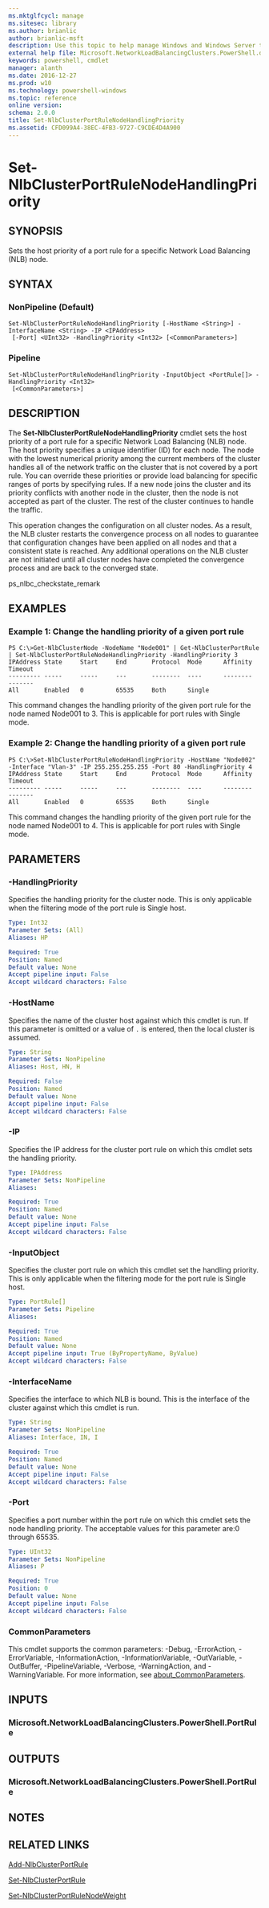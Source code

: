 ```yaml
---
ms.mktglfcycl: manage
ms.sitesec: library
ms.author: brianlic
author: brianlic-msft
description: Use this topic to help manage Windows and Windows Server technologies with Windows PowerShell.
external help file: Microsoft.NetworkLoadBalancingClusters.PowerShell.dll-Help.xml
keywords: powershell, cmdlet
manager: alanth
ms.date: 2016-12-27
ms.prod: w10
ms.technology: powershell-windows
ms.topic: reference
online version: 
schema: 2.0.0
title: Set-NlbClusterPortRuleNodeHandlingPriority
ms.assetid: CFD099A4-38EC-4FB3-9727-C9CDE4D4A900
---
```


# Set-NlbClusterPortRuleNodeHandlingPriority

## SYNOPSIS
Sets the host priority of a port rule for a specific Network Load Balancing (NLB) node.

## SYNTAX

### NonPipeline (Default)
```
Set-NlbClusterPortRuleNodeHandlingPriority [-HostName <String>] -InterfaceName <String> -IP <IPAddress>
 [-Port] <UInt32> -HandlingPriority <Int32> [<CommonParameters>]
```

### Pipeline
```
Set-NlbClusterPortRuleNodeHandlingPriority -InputObject <PortRule[]> -HandlingPriority <Int32>
 [<CommonParameters>]
```

## DESCRIPTION
The **Set-NlbClusterPortRuleNodeHandlingPriority** cmdlet sets the host priority of a port rule for a specific Network Load Balancing (NLB) node.
The host priority specifies a unique identifier (ID) for each node.
The node with the lowest numerical priority among the current members of the cluster handles all of the network traffic on the cluster that is not covered by a port rule.
You can override these priorities or provide load balancing for specific ranges of ports by specifying rules.
If a new node joins the cluster and its priority conflicts with another node in the cluster, then the node is not accepted as part of the cluster.
The rest of the cluster continues to handle the traffic.

This operation changes the configuration on all cluster nodes.
As a result, the NLB cluster restarts the convergence process on all nodes to guarantee that configuration changes have been applied on all nodes and that a consistent state is reached.
Any additional operations on the NLB cluster are not initiated until all cluster nodes have completed the convergence process and are back to the converged state.

ps_nlbc_checkstate_remark

## EXAMPLES

### Example 1: Change the handling priority of a given port rule
```
PS C:\>Get-NlbClusterNode -NodeName "Node001" | Get-NlbClusterPortRule | Set-NlbClusterPortRuleNodeHandlingPriority -HandlingPriority 3
IPAddress State     Start     End       Protocol  Mode      Affinity  Timeout 
--------- -----     -----     ---       --------  ----      --------  ------- 
All       Enabled   0         65535     Both      Single
```

This command changes the handling priority of the given port rule for the node named Node001 to 3.
This is applicable for port rules with Single mode.

### Example 2: Change the handling priority of a given port rule
```
PS C:\>Set-NlbClusterPortRuleNodeHandlingPriority -HostName "Node002" -Interface "Vlan-3" -IP 255.255.255.255 -Port 80 -HandlingPriority 4
IPAddress State     Start     End       Protocol  Mode      Affinity  Timeout 
--------- -----     -----     ---       --------  ----      --------  ------- 
All       Enabled   0         65535     Both      Single
```

This command changes the handling priority of the given port rule for the node named Node001 to 4.
This is applicable for port rules with Single mode.

## PARAMETERS

### -HandlingPriority
Specifies the handling priority for the cluster node.
This is only applicable when the filtering mode of the port rule is Single host.

```yaml
Type: Int32
Parameter Sets: (All)
Aliases: HP

Required: True
Position: Named
Default value: None
Accept pipeline input: False
Accept wildcard characters: False
```

### -HostName
Specifies the name of the cluster host against which this cmdlet is run.
If this parameter is omitted or a value of `.` is entered, then the local cluster is assumed.

```yaml
Type: String
Parameter Sets: NonPipeline
Aliases: Host, HN, H

Required: False
Position: Named
Default value: None
Accept pipeline input: False
Accept wildcard characters: False
```

### -IP
Specifies the IP address for the cluster port rule on which this cmdlet sets the handling priority.

```yaml
Type: IPAddress
Parameter Sets: NonPipeline
Aliases: 

Required: True
Position: Named
Default value: None
Accept pipeline input: False
Accept wildcard characters: False
```

### -InputObject
Specifies the cluster port rule on which this cmdlet set the handling priority.
This is only applicable when the filtering mode for the port rule is Single host.

```yaml
Type: PortRule[]
Parameter Sets: Pipeline
Aliases: 

Required: True
Position: Named
Default value: None
Accept pipeline input: True (ByPropertyName, ByValue)
Accept wildcard characters: False
```

### -InterfaceName
Specifies the interface to which NLB is bound.
This is the interface of the cluster against which this cmdlet is run.

```yaml
Type: String
Parameter Sets: NonPipeline
Aliases: Interface, IN, I

Required: True
Position: Named
Default value: None
Accept pipeline input: False
Accept wildcard characters: False
```

### -Port
Specifies a port number within the port rule on which this cmdlet sets the node handling priority.
The acceptable values for this parameter are:0 through 65535.

```yaml
Type: UInt32
Parameter Sets: NonPipeline
Aliases: P

Required: True
Position: 0
Default value: None
Accept pipeline input: False
Accept wildcard characters: False
```

### CommonParameters
This cmdlet supports the common parameters: -Debug, -ErrorAction, -ErrorVariable, -InformationAction, -InformationVariable, -OutVariable, -OutBuffer, -PipelineVariable, -Verbose, -WarningAction, and -WarningVariable. For more information, see [about_CommonParameters](http://go.microsoft.com/fwlink/?LinkID=113216).

## INPUTS

### Microsoft.NetworkLoadBalancingClusters.PowerShell.PortRule

## OUTPUTS

### Microsoft.NetworkLoadBalancingClusters.PowerShell.PortRule

## NOTES

## RELATED LINKS

[Add-NlbClusterPortRule](./Add-NlbClusterPortRule.md)

[Set-NlbClusterPortRule](./Set-NlbClusterPortRule.md)

[Set-NlbClusterPortRuleNodeWeight](./Set-NlbClusterPortRuleNodeWeight.md)

